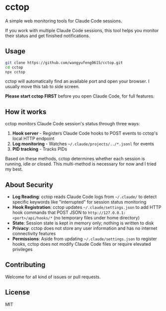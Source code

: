 # cctop

A simple web monitoring tools for Claude Code sessions.

If you work with multiple Claude Code sessions, this tool helps you monitor their status and get finished notifications.

## Usage

```bash
git clone https://github.com/wangyufeng0615/cctop.git
cd cctop
npx cctop
```

cctop will automatically find an available port and open your browser. I usually move this tab to side screen.

**Please start cctop FIRST** before you open Claude Code, for full features.

## How it works

cctop monitors Claude Code session's status through three ways:

1. **Hook server** - Registers Claude Code hooks to POST events to cctop's local HTTP endpoint
2. **Log monitoring** - Watches `~/.claude/projects/../*.jsonl` for events
3. **PID tracking** - Tracks PIDs

Based on these methods, cctop determines whether each session is running, idle or closed. This multi-method is necessary for now and I tried my best.

## About Security

- **Log Reading**: cctop reads Claude Code logs from `~/.claude/` to detect specific keywords like "interrupted" for session status monitoring
- **Hook Registration**: cctop updates `~/.claude/settings.json` to add HTTP hook commands that POST JSON to `http://127.0.0.1:<port>/api/hooks/*` (no temporary files under home directory)
- **State**: Session state is kept in memory only; nothing is written to disk
- **Privacy**: cctop does not store any user information and has no internet connectivity features
- **Permissions**: Aside from updating `~/.claude/settings.json` to register hooks, cctop does not modify Claude Code files or require elevated privileges

## Contributing

Welcome for all kind of issues or pull requests.

## License

MIT
